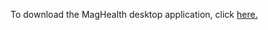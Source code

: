 To download the MagHealth desktop application, click [here.](https://github.com/Pico-Tesla/MagHealth/releases/latest/download/MagHealth-Setup.exe)
